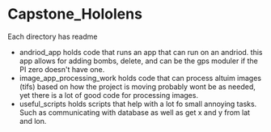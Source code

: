 # Capstone_Hololens
Each directory has readme  
* andriod_app holds code that runs an app that can run on an andriod. this app allows for adding bombs, delete, and can be the gps moduler if the PI zero doesn't have one.  
* image_app_processing_work holds code that can process altuim images (tifs) based on how the project is moving probably wont be as needed, yet there is a lot of good code for processing images.  
* useful_scripts holds scripts that help with a lot fo small annoying tasks. Such as communicating with database as well as get x and y from lat and lon.  
